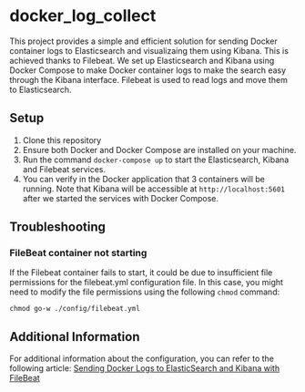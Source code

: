 # docker_log_collect

This project provides a simple and efficient solution for sending Docker container logs to Elasticsearch and visualizaing them using Kibana. This is achieved thanks to Filebeat. We set up Elasticsearch and Kibana using Docker Compose to make Docker container logs to make the search easy through the Kibana interface. Filebeat is used to read logs and move them to Elasticsearch.

## Setup

1. Clone this repository
2. Ensure both Docker and Docker Compose are installed on your machine.
3. Run the command `docker-compose up` to start the Elasticsearch, Kibana and Filebeat services.
4. You can verify in the Docker application that 3 containers will be running. Note that Kibana will be accessible at `http://localhost:5601` after we started the services with Docker Compose.

## Troubleshooting

### FileBeat container not starting

If the Filebeat container fails to start, it could be due to insufficient file permissions for the filebeat.yml configuration file. In this case, you might need to modify the file permissions using the following `chmod` command:

```
chmod go-w ./config/filebeat.yml
```

## Additional Information

For additional information about the configuration, you can refer to the following article: [Sending Docker Logs to ElasticSearch and Kibana with FileBeat](https://www.sarulabs.com/post/5/2019-08-12/sending-docker-logs-to-elasticsearch-and-kibana-with-filebeat.html)